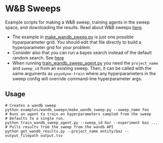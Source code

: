 # W&B Sweeps

Example scripts for making a W&B sweep, training agents in the sweep space, and downloading the results. Read about W&B sweeps [here](https://docs.wandb.ai/guides/sweeps).

- The example in [make_wandb_sweep.py](make_wandb_sweep.py) is just one possible hyparparameter grid. You should edit that file directly to build a hyperparameter grid for your problem.
- Consider also that you can run a bayes search instead of the default random search. See [here](https://docs.wandb.ai/guides/sweeps/define-sweep-configuration#configuration-keys)
- When running [train_wandb_sweep_agent.py](train_wandb_sweep_agent.py) you need the `project_name` and `sweep_id` from an existing sweep. Then, it can be called with the same arguments as `yoyodyne-train` where any hyperparameters in the sweep config will override command-line hyperparameter args.

## Usage

```
# Creates a wandb sweep
python examples/wandb_sweeps/make_wandb_sweep.py --sweep_name foo
# Runs an agent to train on hyperparameters sampled from the sweep
# Defaults to a single run.
python train_wandb_sweep_agent.py --sweep_id bar --experiment baz ...
# Pulls results from the sweep from the wandb API
python get_wandb_results.py --project_name entity/baz --output_filepath output.tsv
```